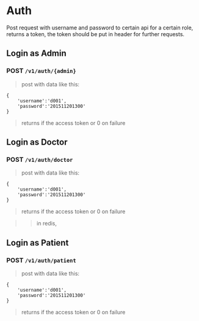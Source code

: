 # Auth
Post request with username and password to certain api for a certain role, returns a token, the token should be put in header for further requests.

## Login as Admin

### POST `/v1/auth/{admin}`
> post with data like this:
```
{
    'username':'d001',
    'password':'201511201300'
}
```
> returns if the access token or 0 on failure

## Login as Doctor

### POST `/v1/auth/doctor`
> post with data like this:
```
{
    'username':'d001',
    'password':'201511201300'
}
```
> returns if the access token or 0 on failure

>> in redis,

## Login as Patient

### POST `/v1/auth/patient`
> post with data like this:
```
{
    'username':'d001',
    'password':'201511201300'
}
```
> returns if the access token or 0 on failure
